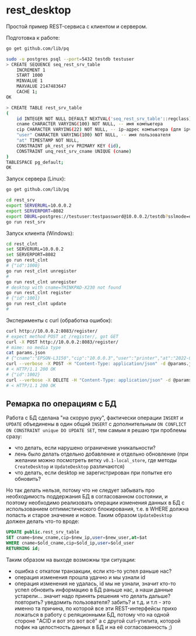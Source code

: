 # rest_desktop

Простой пример REST-сервиса с клиентом и сервером.

Подготовка к работе:
```bash
go get github.com/lib/pq

sudo -u postgres psql --port=5432 testdb testuser
> CREATE SEQUENCE seq_rest_srv_table
    INCREMENT 1
    START 1000
    MINVALUE 1
    MAXVALUE 2147483647
    CACHE 1;
OK

> CREATE TABLE rest_srv_table
(
    id INTEGER NOT NULL DEFAULT NEXTVAL('seq_rest_srv_table'::regclass), -- первичный ключ
    cname CHARACTER VARYING(100) NOT NULL, -- имя компьютера
    cip CHARACTER VARYING(22) NOT NULL, -- ip-адрес компьютера (для ipv6 надо 22 символа)
    "user" CHARACTER VARYING(100) NOT NULL, -- имя пользователя
    "at" TIMESTAMP NOT NULL,
    CONSTRAINT pk_rest_srv PRIMARY KEY (id),
    CONSTRAINT unq_rest_srv_cname UNIQUE (cname)
)
TABLESPACE pg_default;
OK
```

Запуск сервера (Linux):
```bash
go get github.com/lib/pq

cd rest_srv
export SERVERURL=10.0.0.2
export SERVERPORT=8082
export DBURL=postgres://testuser:testpassword@10.0.0.2/testdb?sslmode=disable
go run rest_srv
```

Запуск клиента (Windows):
```bash
cd rest_clnt
set SERVERURL=10.0.0.2
set SERVERPORT=8082
go run rest_clnt
# {"id":1000}
go run rest_clnt unregister
#
go run rest_clnt unregister
# desktop with cname=THINKPAD-X230 not found
go run rest_clnt register
# {"id":1001}
go run rest_clnt update
#
```

Эксперименты с curl (обработка ошибок):
```bash
curl http://10.0.0.2:8083/register/
# expect method POST at /register/, got GET
curl -X POST http://10.0.0.2:8083/register/
# mime: no media type
cat params.json
# {"cname":"EPSON-L3150","cip":"10.0.0.3","user":"printer","at":"2022-05-19T20:44:16.6639767Z"}
curl --verbose -X POST -H "Content-Type: application/json" -d @params.json http://10.0.0.2:8082/register/
# < HTTP/1.1 200 OK
# {"id":1002}
curl --verbose -X DELETE -H "Content-Type: application/json" -d @params.json http://10.0.0.2:8082/unregister/
# < HTTP/1.1 200 OK
```

## Ремарка по операциям c БД

Работа с БД сделана "на скорую руку", фактически операции `INSERT` и `UPDATE` объединены в один общий `INSERT` с дополнительным `ON CONFLICT ON CONSTRAINT unique DO UPDATE SET`, тем самым я решаю три проблемы сразу:
 - что делать, если нарушено ограничение уникальности?
 - лень было делать отдельно добавление и отдельно обновление (при желании можно посмотреть ветку `v0.1-local_store`, где методы `CreateDesktop` и `UpdateDesktop` различаются)
 - что делать, если desktop не зарегистрирован при попытке его обновить?

Но так делать нельзя, потому что не следует забывать про необходимость поддержания БД в согласованном состоянии, и поэтому необходимо реализовать операции изменения данных в БД с использованием оптимистического блокирования, т.е. в WHERE должна попасть и старое значение и новое. Таким образом `UpdateDesktop` должен делать что-то вроде:
```sql
UPDATE public.rest_srv_table
SET cname=$new_cname,cip=$new_ip,user=$new_user,at=$at
WHERE cname=$old_cname,cip=$old_ip,user=$old_user
RETURNING id;
```

Таким образом на выходе возможны три ситуации:
 - ошибка с откатом транзакции, если кто-то успел раньше нас?
 - операция изменения прошла удачно и мы узнали id
 - операция изменения не удалась, id мы не узнали, значит кто-то успел обновить информацию в БД раньше нас, а наши данные устарели... значит надо принять решения что делать дальше? повторить? уведомить пользователя? забить? и т.д. и т.п - это именно та причина, по которой все эти REST-интерфейсы прихо ложаться в работу с реляционными БД, потому что на одной стороне "ACID и вот это вот всё" а с другой curl-утилита, которой пофик на целостность данных в БД и на её согласованность ;)
